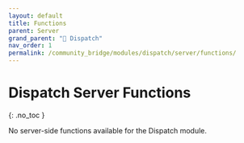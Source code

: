 ```yaml
---
layout: default
title: Functions
parent: Server
grand_parent: "🚨 Dispatch"
nav_order: 1
permalink: /community_bridge/modules/dispatch/server/functions/
---
```


# Dispatch Server Functions
{: .no_toc }

No server-side functions available for the Dispatch module.